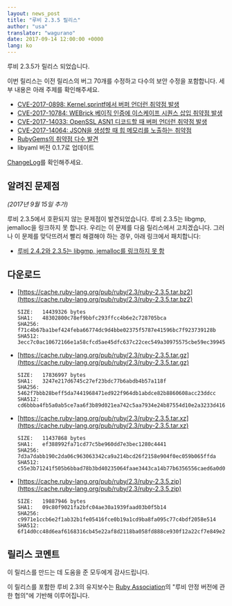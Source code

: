 ```yaml
---
layout: news_post
title: "루비 2.3.5 릴리스"
author: "usa"
translator: "wagurano"
date: 2017-09-14 12:00:00 +0000
lang: ko
---
```


루비 2.3.5가 릴리스 되었습니다.

이번 릴리스는 이전 릴리스의 버그 70개를 수정하고 다수의 보안 수정을 포함합니다.
세부 내용은 아래 주제를 확인해주세요.

* [CVE-2017-0898: Kernel.sprintf에서 버퍼 언더런 취약점 발생](/ko/news/2017/09/14/sprintf-buffer-underrun-cve-2017-0898/)
* [CVE-2017-10784: WEBrick 베이직 인증에 이스케이프 시퀀스 삽입 취약점 발생](/ko/news/2017/09/14/webrick-basic-auth-escape-sequence-injection-cve-2017-10784/)
* [CVE-2017-14033: OpenSSL ASN1 디코드할 때 버퍼 언더런 취약점 발생](/ko/news/2017/09/14/openssl-asn1-buffer-underrun-cve-2017-14033/)
* [CVE-2017-14064: JSON을 생성할 때 힙 메모리를 노출하는 취약점](/ko/news/2017/09/14/json-heap-exposure-cve-2017-14064/)
* [RubyGems의 취약점 다수 발견](/ko/news/2017/08/29/multiple-vulnerabilities-in-rubygems/)
* libyaml 버전 0.1.7로 업데이트

[ChangeLog](http://svn.ruby-lang.org/repos/ruby/tags/v2_3_5/ChangeLog)를 확인해주세요.

## 알려진 문제점

_(2017년 9월 15일 추가)_

루비 2.3.5에서 호환되지 않는 문제점이 발견되었습니다.
루비 2.3.5는 libgmp, jemalloc을 링크하지 못 합니다.
우리는 이 문제를 다음 릴리스에서 고치겠습니다. 그러나 이 문제를 맞닥뜨려서 빨리 해결해야 하는 경우, 아래 링크에서 패치합니다:

* [루비 2.4.2와 2.3.5는 libgmp, jemalloc를 링크하지 못 함](https://bugs.ruby-lang.org/issues/13899)

## 다운로드

* [https://cache.ruby-lang.org/pub/ruby/2.3/ruby-2.3.5.tar.bz2](https://cache.ruby-lang.org/pub/ruby/2.3/ruby-2.3.5.tar.bz2)

      SIZE:   14439326 bytes
      SHA1:   48302800c78ef9bbfc293ffcc4b6e2c728705bca
      SHA256: f71c4b67ba1bef424feba66774dc9d4bbe02375f5787e41596bc7f923739128b
      SHA512: 3ecc7c0ac10672166e1a58cfcd5ae45dfc637c22cec549a30975575cbe59ec39945d806e47661f45071962ef9404566007a982aedccb7d4241b4459cb88507df

* [https://cache.ruby-lang.org/pub/ruby/2.3/ruby-2.3.5.tar.gz](https://cache.ruby-lang.org/pub/ruby/2.3/ruby-2.3.5.tar.gz)

      SIZE:   17836997 bytes
      SHA1:   3247e217d6745c27ef23bdc77b6abdb4b57a118f
      SHA256: 5462f7bbb28beff5da7441968471ed922f964db1abdce82b8860608acc23ddcc
      SHA512: cd6bbba4fb5a0ab5ce7aa6f3b89d021ea742c5aa7934e24b87554d10e2a3233d416051c11aee90f3d8714d168db523a7bf56ef4dafdd256fc8595169c2db496a

* [https://cache.ruby-lang.org/pub/ruby/2.3/ruby-2.3.5.tar.xz](https://cache.ruby-lang.org/pub/ruby/2.3/ruby-2.3.5.tar.xz)

      SIZE:   11437868 bytes
      SHA1:   ef388992fa71cd77c5be960dd7e3bec1280c4441
      SHA256: 7d3a7dabb190c2da06c963063342ca9a214bcd26f2158e904f0ec059b065ffda
      SHA512: c55e3b71241f505b6bbad78b3bd40235064faae3443ca14b77b6356556caed6a0d055dc2e2cd7ebdb5290ab908e06d2b7d68f72469af5017eda4b29664b0d889

* [https://cache.ruby-lang.org/pub/ruby/2.3/ruby-2.3.5.zip](https://cache.ruby-lang.org/pub/ruby/2.3/ruby-2.3.5.zip)

      SIZE:   19887946 bytes
      SHA1:   09c80f9021fa2bfc04ae30a1939faad03b0f5b14
      SHA256: c9971e1ccb6e2f1ab32b1fe05416fce0b19a1cd9ba8fa095c77c4bdf2058e514
      SHA512: 6f14d0cc48d6eaf6168316cb45e22af8d2118ba058fd888ce930f12a22cf7e849e2e185cc7c516fe980f30ee9a942accf9d9e2d4b8a2e79c97b87d4bab704495

## 릴리스 코멘트

이 릴리스를 만드는 데 도움을 준 모두에게 감사드립니다.

이 릴리스를 포함한 루비 2.3의 유지보수는 [Ruby Association](http://www.ruby.or.jp/)의 "루비 안정 버전에 관한 협의"에 기반해 이루어집니다.
